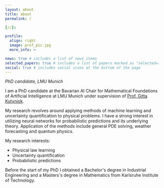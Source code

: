 ```yaml
---
layout: about
title: about
permalink: /

[//]: 

profile:
  align: right
  image: prof_pic.jpg
  more_info: >

news: true # includes a list of news items
selected_papers: true # includes a list of papers marked as "selected={true}"
social: true # includes social icons at the bottom of the page
---
```


*PhD candidate, LMU Munich*

I am a PhD candidate at the Bavarian AI Chair for Mathematical Foundations of Artificial Intelligence at LMU Munich under supervision of [Prof. Gitta Kutyniok](https://www.ai.math.uni-muenchen.de/members/professor/kutyniok/index.html).

My research revolves around applying methods of machine learning and uncertainty quantification to physical problems. I have a strong interest in utilizing neural networks for probabilistic predictions and its underlying theory. Application of the methods include general PDE solving, weather forecasting and quantum physics.

My research interests:
- Physical law learning
- Uncertainty quantification
- Probabilistic predictions

Before the start of my PhD I obtained a Bachelor's degree in Industrial Engineering and a Masters's degree in Mathematics from Karlsruhe Institute of Technology.
